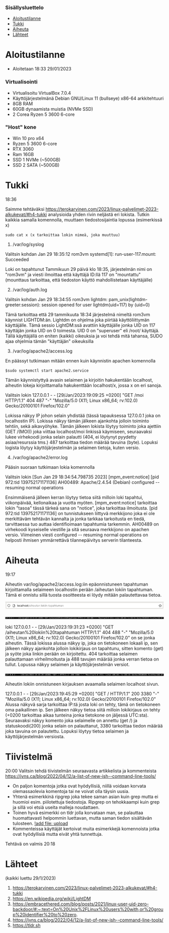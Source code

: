 

### Sisällysluettelo

- [Aloitustilanne](#Aloitustilanne)
- [Tukki](#Tukki)
- [Aiheuta](#Aiheuta)
- [Lähteet](#lähteet)



# Aloitustilanne

- Aloitetaan 18:33 29/01/2023

### Virtualisointi
- Virtualisoitu VirtualBox 7.0.4
- Käyttöjärjestelmänä Debian GNU/Linux 11 (bullseye) x86-64 arkkitehtuuri 
- 8GB RAM
- 60GB dynaamista muistia (NVMe SSD)
- 2 Corea Ryzen 5 3600 6-core

### "Host" kone
- Win 10 pro x64
- Ryzen 5 3600 6-core
- RTX 3060
- Ram 16GB
- SSD 1 NVMe (~500GB)
- SSD 2 SATA (~500GB)


# Tukki

18:36

Saimme tehtäväksi https://terokarvinen.com/2023/linux-palvelimet-2023-alkukevat/#h4-tukki analysioida yhden rivin neljästä eri lokista. Tutkin kaikkia samalla komennolla, muuttaen tiedostosijaintia lopussa (esimerkissä x)

    sudo cat x (x tarkoittaa lokin nimeä, joka muuttuu)

1) /var/log/syslog

Valitsin kohdan Jan 29 18:35:12 rom3vm systemd[1]: run-user-117.mount: Succeeded

Loki on tapahtunut Tammikuun 29 päivä klo 18:35, järjestelmän nimi on "rom3vm" ja viesti ilmoittaa että käyttäjä ID:llä 117 on "mountattu" (mounttaus tarkoittaa, että tiedoston käyttö mahdollistetaan käyttäjälle)




2) /var/log/auth.log


Valitsin kohdan Jan 29 18:34:55 rom3vm lightdm: pam_unix(lightdm-greeter:session): session opened for user lightdm(uid=117) by (uid=0)

Tämä tarkoittaa että 29 tammikuuta 18:34 järjestelmä nimeltä rom3vm käynnist LIGHTDM:än. Lightdm on ohjelma joka piirtää käyttöliittymän käyttäjälle. Tämä sessio LightDM:ssä avattiin käyttäjälle jonka UID on 117 käyttäjän jonka UID on 0 toimesta. UID 0 on "superuser" eli /root/ käyttäjä. Tällä käyttäjällä on eniten (kaikki) oikeuksia ja voi tehdä mitä tahansa, SUDO ajaa ohjelmia tämän "käyttäjän" oikeuksilla



3) /var/log/apache2/access.log
 
En päässyt tutkimaan mitään ennen kuin käynnistin apachen komennolla 

    $sudo systemctl start apache2.service

Tämän käynnistyttyä avasin selaimen ja kirjoitin hakukentään localhost, aiheutin lokeja kirjoittamalla hakukenttään localhost/x, jossa x on eri sanoja.

Valitsin lokin 127.0.0.1 - - [29/Jan/2023:19:09:25 +0200] "GET /moi HTTP/1.1" 404 487 "-" "Mozilla/5.0 (X11; Linux x86_64; rv:102.0) Gecko/20100101 Firefox/102.0"

Lokissa näkyy IP johon selain yhdistää (tässä tapauksessa 127.0.0.1 joka on localhostin IP). Lokissa näkyy tämän jälkeen ajankohta jolloin toiminto tehtiin, sekä aikavyöhyke. Tämän jälkeen lokista löytyy toiminto joka ajettiin (GET /(MOI)) joka viittaa localhost/moi linkissä käymiseen, seuraavaksi lukee virhekoodi jonka selain palautti (404, ei löytynyt pyydetty asiaa/resurssia tms.) 487 tarkoittaa tiedon määrää tavuina (byte). Lopuksi logista löytyy käyttöjärjestelmän ja selaimen tietoja, kuten versio.

4) /var/log/apache2/error.log

Pääsin suoraan tutkimaan lokia komennolla

  
Valitsin lokin [Sun Jan 29 18:34:54.798735 2023] [mpm_event:notice] [pid 972:tid 139752171171136] AH00489: Apache/2.4.54 (Debian) configured -- resuming normal operations 

Ensimmäisenä jälleen kerran löytyy tietoa siitä milloin loki tapahtui, viikonpäivää, kellonaikaa ja vuotta myöten. [mpm_event:notice] tarkoittaa lokin "tasoa" tässä tärkeä sana on "notice", joka tarkoittaa ilmoitusta. [pid 972:tid 139752171171136] on tunnistukseen liittyvä merkkijono joka ei ole merkittäväm tehtävän kannalta ja jonka tarkkaa tarkoitusta en tiedä, tarvittaessa tuo auttaa identifioimaan tapahtumia tarkemmin. AH00489 on virhekoodi kyseiselle viestille ja sitä seuraava merkkijono on apachen versio. Viimeinen viesti configured -- resuming normal operations on helposti ihmisen ymmärrettävä tilannepäivitys serverin tilanteesta.

# Aiheuta

19:17

Aiheutin var/log/apache2/access.log:iin epäonnistuneen tapahtuman kirjoittamalla selaimeen localhostin perään /aiheutan lokiin tapahtuman. Tämä ei onnistu sillä tuosta osoitteesta ei löydy mitään palautettavaa tietoa.

![add file: upload](Viikko2Kuvat2/v2t2k1.jpg)

![add file: upload](Viikko2Kuvat2/v2t2k2.jpg)

loki 127.0.0.1 - - [29/Jan/2023:19:31:23 +0200] "GET /aiheutan%20lokiin%20tapahtuman HTTP/1.1" 404 488 "-" "Mozilla/5.0 (X11; Linux x86_64; rv:102.0) Gecko/20100101 Firefox/102.0" on se jonka aiheutin. Tässä lokissa alussa näkyy ip, joka on tietokoneen lokaali ip, sen jälkeen näkyy ajankohta jolloin lokikirjaus on tapahtunu, sitten komento (get) ja syöte joka linkin perään on kirjoitettu. 404 tarkoittaa selaimen palauttamaan virheilmoitusta ja 488 tavujen määrää jonka verran tietoa on tullut. Lopussa näkyy selaimen ja käyttöjärjestelmän versiot.


![add file: upload](Viikko2Kuvat2/v2t2k3.jpg)

Aiheutin lokiin onnistuneen kirjauksen avaamalla selaimen localhost sivun.

127.0.0.1 - - [29/Jan/2023:19:45:29 +0200] "GET / HTTP/1.1" 200 3380 "-" "Mozilla/5.0 (X11; Linux x86_64; rv:102.0) Gecko/20100101 Firefox/102.0"
Alussa näkyvä sarja tarkoittaa IP:tä josta loki on tehty, tämä on tietokoneen oma paikallinen ip. Sen jälkeen näkyy tietoa siitä milloin lokikirjaus on tehty (+0200 tarkoittaa aikaa tunteina jonka tietokone on jäljessä UTC:sta). Seuraavaksi näkyy komento joka selaimelle on annettu (get /) ja statuskoodi(200) jonka selain on palauttanut, 3380 tarkoittaa tiedon määrää joka tavuina on palautettu. Lopuksi löytyy tietoa selaimen ja käyttöjärjestelmän versiosta.


# Tiivistelmä
 20:00
Valitsin tehdä tiivistelmän seuraavasta artikkelista ja kommenteista https://jvns.ca/blog/2022/04/12/a-list-of-new-ish--command-line-tools/

- On paljon komentoja jotka ovat hyödyllisiä, niillä voidaan korvata olemassaolevia komentoja tai ne voivat olla täysin uusia.
- Yhtenä esimerkkinä ripgrep joka tekee saman asian kuin grep mutta ei huomioi esim. piilotettuja tiedostoja. Ripgrep on tehokkaampi kuin grep ja sillä voi etsiä useita malleja noudattaen.
- Toinen hyvä esimerkki on tldr jolla korvataan man, se palauttaa huomattavasti helpommin luettavan, mutta saman tiedon sisältävän tulosteen. 
[!add file: upload](Viikko2Kuvat2/v2t2k4.jpg)
- Kommenteissa käyttäjät kertoivat muita esimerkkejä komennoista jotka ovat hyödyllisiä mutta eivät yhtä tunnettuja.


Tehtävä on valmis 20:18

# Lähteet 
(kaikki luettu 29/1/2023)
1) https://terokarvinen.com/2023/linux-palvelimet-2023-alkukevat/#h4-tukki
2) https://en.wikipedia.org/wiki/LightDM 
3) https://embracethered.com/blog/posts/2021/linux-user-uid-zero-backdoor/#:~:text=On%20Unix%2FLinux%20users%20with,or%20group%20identifier%20to%20zero.
4) https://jvns.ca/blog/2022/04/12/a-list-of-new-ish--command-line-tools/
5) https://tldr.sh
